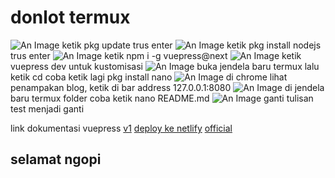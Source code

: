 # donlot termux
![An Image](/t1.png)
ketik pkg update trus enter
![An Image](/t2.png)
ketik pkg install nodejs trus enter
![An Image](/t3.png)
ketik npm i -g vuepress@next
![An Image](/t4.png)
ketik vuepress dev untuk kustomisasi
![An Image](/t5.png)
buka jendela baru termux lalu ketik cd coba ketik lagi pkg install nano
![An Image](/t6.png)
di chrome lihat penampakan blog, ketik di bar address 127.0.0.1:8080
![An Image](/t7.png)
di jendela baru termux folder coba ketik nano README.md
![An Image](/t8.png)
ganti tulisan test menjadi ganti

link dokumentasi vuepress
[v1](https://v1.vuepress.vuejs.org/)
[deploy ke netlify](https://vuepressbook.com/netlify.html#create-and-deploy-your-site-from-netlify)
[official](https://vuepress.vuejs.org)
## selamat ngopi
<disqus/>
